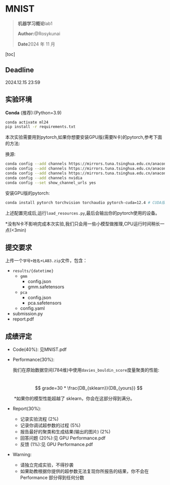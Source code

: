 # MNIST

> <p><strong>机器学习概论</strong>lab1</p>
> <p><strong>Author:</strong>@Rosykunai</p>
> <p><strong>Date</strong>2024 年 11 月</p>

[toc]

## Deadline

2024.12.15 23:59

## 实验环境

**Conda** (推荐):(Python=3.9)

```bash
conda activate ml24
pip install -r requirements.txt
```

本次实验需要用到pytorch,如果你想要安装GPU版(需要N卡)的pytorch,参考下面的方法:

换源:

```bash
conda config --add channels https://mirrors.tuna.tsinghua.edu.cn/anaconda/pkgs/free/
conda config --add channels https://mirrors.tuna.tsinghua.edu.cn/anaconda/pkgs/main/
conda config --add channels https://mirrors.tuna.tsinghua.edu.cn/anaconda/cloud/pytorch/
conda config --add channels nvidia
conda config --set show_channel_urls yes
```

安装GPU版的pytorch:

```bash
conda install pytorch torchvision torchaudio pytorch-cuda=12.4 # CUDA版本
```

上述配置完成后,运行``load_resources.py``,最后会输出你的pytorch使用的设备。

*没有N卡不影响完成本次实验,我们只会用一些小模型做推理,CPU运行时间稍长一点(<3min)

## 提交要求

上传一个``学号+姓名+LAB3.zip``文件，包含：

- ``results/{datetime}``
  - ``gmm``
    - config.json
    - gmm.safetensors
  - ``pca``
    - config.json
    - pca.safetensors
  - config.yaml
- submission.py
- report.pdf

## 成绩评定

- Code(40%): 见MNIST.pdf

- Performance(30%):

  ​	我们在原始数据空间(784维)中使用``davies_bouldin_score``度量聚类的性能:

  ​	$$ grade=30 * \frac{DB_{sklearn}}{DB_{yours}} $$

  ​	*如果你的模型性能超越了 sklearn，你会在这部分得到满分。

- Report(30%):

  - 记录实验流程 (2%)
  - 记录你调试超参数的过程 (5%)
  - 报告最好的聚类和生成结果(输出的图片) (2%)
  - 回答问题 (20%):见 GPU Performance.pdf
  - 反馈 (1%):见 GPU Performance.pdf

- Warning:
  - 请独立完成实验，不得抄袭
  - 如果助教根据你提供的超参数无法复现你所报告的结果，你不会在 Performance 部分得到任何分数
